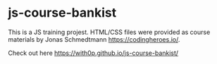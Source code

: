 # js-course-bankist
This is a JS training projest.
HTML/CSS files were provided as course materials by Jonas Schmedtmann https://codingheroes.io/. 

Check out here https://with0p.github.io/js-course-bankist/
